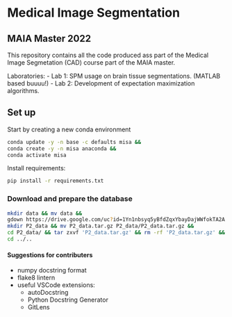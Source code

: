 # Medical Image Segmentation
## MAIA Master 2022


This repository contains all the code produced ass part of the Medical Image Segmetation (CAD) course part of the MAIA master. 

Laboratories:
    - Lab 1: SPM usage on brain tissue segmentations. (MATLAB based buuuu!)
    - Lab 2: Development of expectation maximization algorithms.

## Set up

Start by creating a new conda environment

```bash
conda update -y -n base -c defaults misa &&
conda create -y -n misa anaconda &&
conda activate misa
```

Install requirements:

```bash
pip install -r requirements.txt
```

### Download and prepare the database

```bash
mkdir data && mv data &&
gdown https://drive.google.com/uc?id=1Yn1nbsyq5yBfdZqxYbayDajWWfokTA2A &&
mkdir P2_data && mv P2_data.tar.gz P2_data/P2_data.tar.gz &&
cd P2_data/ && tar zxvf 'P2_data.tar.gz' && rm -rf 'P2_data.tar.gz' &&
cd ../..
```

#### Suggestions for contributers

- numpy docstring format
- flake8 lintern
- useful VSCode extensions:
  - autoDocstring
  - Python Docstring Generator
  - GitLens
